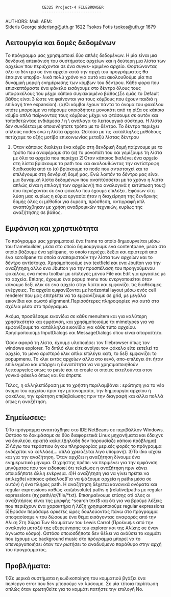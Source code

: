                     CE325 Project-4 FILEBROWSER
                    --------------------------
AUTHORS:        Mail:              AEM:  
Sideris George  siderisng@uth.gr   1622
Tsokos Fotis    tsokos@uth.gr      1679


Λειτουργία και δομές δεδομένων
------------------------------
Το πρόγραμμα μας χρησιμοποιεί δύο απλές δεδομένων. Η μία είναι μια δενδρική απεικόνιση
του συστήματος αρχείων και η δεύτερη μια λίστα των αρχείων που περιέχονται σε ένα συγκε-
κριμένο αρχείο. 
Φορτώνοντας όλο το δέντρο σε ένα αρχείο κατά την αρχή του προγράμματος θα έπαιρνε υπερβο-
λικά πολύ χρόνο για αυτό και ακολουθούμε μία πιο δυναμική μορφή ενημέρωσης των κόμβων του
δέντρου. Κάθε φορα που επισκεπτόμαστε ένα φάκελο εισάγουμε στο δέντρο όλους τους υποφακέλους
του μέχρι κάποιο συγκεκριμένο βάθος(Σε εμάς το Default βάθος είναι 3 ώστε να φαίνονται για 
τους κόμβους που έχουν παιδιά η επιλογή tree expansion).
(α)Οι κόμβοι έχουν πάντα το όνομα του φακέλου οπότε μπορούμε να πάρουμε οποιοδήποτε μονοπάτι από
τη ρίζα σε κάποιο κόμβο απλά παίρνοντας τους κόμβους μέχρι να φτάσουμε σε αυτόν και τοποθετώντας
ενδιάμεσα / η \ ανάλογα το λειτουργικό σύστημα.
Η λίστα δεν συνδέεται με οποιονδήποτε τρόπο με το δέντρο. Το δέντρο περιέχει απλούς nodes ενώ η 
λίστα αρχεία. Ωστόσο με τις κατάλληλες μεθόδους πετύχαμε το εξής μοτίβο επικοινωνίας μεταξύ λίστας
δέντρου
1) Όταν κάποιος διαλέγει ένα κόμβο στη δενδρική δομή παίρνουμε με το τρόπο που αναφέραμε στο (α) το
μονοπάτι του και γεμίζουμε τη λίστα με όλα τα αρχεία που περιέχει
2)Όταν κάποιος διαλέγει ένα αρχείο στη λίστα βρίσκουμε το path του και ακολουθώντας την αντίστροφη 
διαδικασία από το (α) βρίσκουμε το node που αντιστοιχεί και το επιλέγουμε στη δενδρική δομή μας.
Ενώ λοιπόν το δέντρο μας είναι μια δυναμική λίστα δεδομένων που αναπτύσσεται με το χρόνο η λίστα
απλώς είναι η επιλογή των αρχείων(ή πιο αναλογικά η εκτύπωση τους) που περιέχονται σε ένα φάκελο
που έχουμε επιλέξει. 
Εφόσων στη λύση μας κυρίως η κύρια εργασία ήταν η διαχείρηση της δενδρικής δομής όλες οι μέθοδοι
για έυρεση, πρόσθεση, αντιγραφή κπλ αναπτύχθηκαν με χρήση αναδρομικών τεχνικών, κυρίως της αναζήτησης
σε βάθος.

Εμφάνιση και χρηστικότητα
-------------------------
Το πρόγραμμα μας χρησιμοποιεί ένα frame το οποίο δημιουργείται μέσω του framebuilder, μέσα στο οποίο δημιουργουμε ενα contentpane, 
μεσα στο οποίο βάζουμε ένα splitpane, το οποίο περιέχει δεξια και αριστερά απο ένα scrollpane τα οποία αναπαριστούν την λίστα των αρχείων
και το δέντρο αντίστοιχα.
Χρησιμοποιούμε ενα textfield και ενα Jbutton για την αναζήτηση,αλλο ενα Jbutton για την προσπέλαση του προηγούμενου φακέλου, ενα menu toolbar
με επιλογές μενού File και Edit για εργασίες με τα αρχεία.
Επίσης, έχουμε ένα popup menu που ενεργοποιείται όταν κάνουμε δεξί κλικ σε ενα αρχείο στην λίστα και εμφανίζει τις διαθέσιμες ενέργειες.
Τα αρχεία εμφανίζονται με horizontal layout μέσω ενός cell renderer που μας επιτρέπει να τα εμφανίζουμε σε grid, με μεγάλα εικονίδια και 
σωστό alignment.Περισσότερες πληροφορίες για αυτά στα σχόλια μέσα στο πρόγραμμα.

Ακόμα, προσθέσαμε εικονίδια σε κάθε menuitem και για καλύτερη χρηστικότητα και εμφάνιση, και χρησιμοποιούμε τα mimetypes για να εμφανίζουμε τα
κατάλληλα εικονίδια για κάθε τύπο αρχείου. Χρησιμοποιούμε InputDialogs και MessageDialogs όπου είναι απαραίτητο.

Όσον αφορά τη λίστα, έχουμε υλοποιήσει τον filebrowser όπως τον windows explorer. Το διπλό κλικ είτε ανοίγει τον φάκελο είτε εκτελεί το αρχείο,
το μονο αριστερό κλικ απλα επιλέγει κατι, το δεξί εμφανίζει το popupmenu. Το κλικ εκτός αρχείων αλλα στο κενό, απο-επιλέγει ότι ήταν επιλεγμένο και
υπάρχει η δυνατότητα να να χρησιμοποιηθούν λειτουργείες οπως το paste και το create οι οποίες εκτελούνται στον γονικό φάκελο όπως και θα έπρεπε.

Τέλος, η αλληλεπίδραση με το χρήστη περιλαμβάνει : ερώτηση για το νέο όνομα του αρχείου πριν την μετονομασία, την δημιουργία αρχείου ή φακέλου, την 
ερώτηση επιβεβαίωσης πριν την διαγραφή και αλλα πολλά όπως η αναζήτηση.


Σημείωσεις:
-----------
1)Το πρόγραμμα αναπτύχθηκε στο IDE NetBeans σε περιβάλλον Windows. Ωστόσο το δοκιμάσαμε σε δύο διαφορετικά
Linux μηχανήματα και έδειχνε να δουλεύει αρκετά καλά.(Δηλαδή δεν παρουσίαζε κάποιο πρόβλημα)
2)Λόγω του τεράστιου όγκου πληροφορίας μερικές φορές το πρόγραμμα ενδέχεται να κολλάει(... απλά χρειάζεται
λίγο υπομονή).
3)Το ίδιο ισχύει και για την αναζήτηση. Όταν αρχίζει η αναζήτηση δίνουμε ένα ενημερωτικό μήνυμα. Ο χρήστης
πρέπει να περιμένει για την εμφάνιση μηνύματος που τον ειδοποιεί ότι τελείωσε η αναζήτηση πριν κάνει οποιαδήποτε 
άλλη ενέργεια.
4)Η αναζήτηση για να γίνει πρέπει να επιλεχθεί κάποιος φάκελος(Για να
 ψάξουμε αρχεία η paths μέσα σε αυτόν) ή
ένα πλήρες path. H αναζήτηση δέχεται κανονικά ονόματα και regular
expressions καθώς και(absolute) paths η (relative)paths με regular
expressions (πχ path/*/a/*/file/*txt). Επισημαίνουμε επίσης οτί 
όλες οι αναζητήσεις είναι της μορφής ^search text$ και ότι για να βρούμε
λέξεις που περιέχουν ένα χαρακτήρα ή λέξη χρησιμοποιούμε regular expressions
5)Εφόσον περάσαμε αρκετές ώρες δουλεύοντας πάνω στο πρόγραμμα αποφασίσαμε ν του δώσουμε ένα
θέμα εισάγοντας αναφορές από την Αλίκη Στη Χώρα Των Θαυμάτων του Lewis Carrol (Προέκυψε από την αναλογία
μεταξύ της εξερεύνησης του explorer και της Aλίκης σε έναν άγνωστο κόσμο).
 Ωστόσο οποιοσδήποτε δεν θέλει
να ακόύσει το κομμάτι που έχουμε ως background music στο πρόγραμμα μπορεί να το απενεργοποιήσει όταν
τον ρωτήσει το αναδυόμενο παράθυρο στην αρχή του προγράμματος.




Προβλήματα:
------------
1)Σε μερικά συστήματα η κωδικοποίηση του κομματιού βγάζει ένα περίεργο error που δεν μπορούμε να λύσουμε.
Σε μία τέτοια περίπτωση απλώς όταν ερωτηθείτε για το κομμάτι πατήστε την επιλογή No. 


